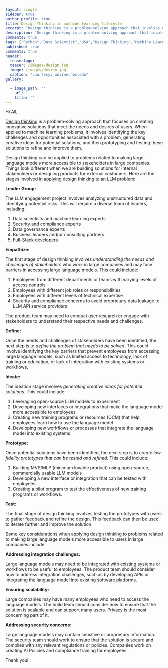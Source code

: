 ```yaml
---
layout: single
sidebar: true
author_profile: true
title: Design Thinking in machine learning lifecycle
excerpt: "Design thinking is a problem-solving approach that involves understanding the needs and desires of users, generating creative ideas, and prototyping and testing potential solutions."
description: "Design thinking is a problem-solving approach that involves understanding the needs and desires of users, generating creative ideas, and prototyping and testing potential solutions."
comments: true
tags: ["Python","Data Scientist","USA","Design Thinking","Machine Learning","ML System Design"]
published: true
comments: true
header:
  teaserlogo:
  teaser: /images/design.jpg
  image: /images/design.jpg
  caption: "courtesy: online.hbs.edu"
gallery:

  - image_path: ''
    url: ''
    title: ''
---
```


Hi All,

[Design thinking](https://www.mckinsey.com/featured-insights/mckinsey-explainers/what-is-design-thinking) is a problem-solving approach that focuses on creating innovative solutions that meet the needs and desires of users. When applied to machine learning problems, it involves identifying the key challenges and opportunities associated with a problem, generating creative ideas for potential solutions, and then prototyping and testing these solutions to refine and improve them.

Design thinking can be applied to problems related to making large language models more accessible to stakeholders in large companies. Things look different when we are building solutions for internal stakeholders or designing products for external customers. Here are the stages involved in applying design thinking to an LLM problem:


**Leader Group:**

The LLM engagement project involves analyzing unstructured data and identifying potential risks. This will require a diverse team of leaders, including:

1. Data scientists and machine learning experts
2. Security and compliance experts
3. Data governance experts
4. Business leaders and/or consulting partners
5. Full-Stack developers

**Empathize:**

The first stage of design thinking involves *understanding the needs and challenges of stakeholders* who work in large companies and may face barriers in accessing large language models. 
This could include:
1. Employees from different departments or teams with varying levels of access controls
2. Employees with different job roles or responsibilities
3. Employees with different levels of technical expertise 
4. Security and compliance concerns to avoid proprietary data leakage to LLM API service providers

The product team may need to conduct user research or engage with stakeholders to understand their respective needs and challenges.

**Define:**

Once the needs and challenges of stakeholders have been identified, the next step is to *define the problem that needs to be solved*. This could involve identifying the key barriers that prevent employees from accessing large language models, such as limited access to technology, lack of training or education, or lack of integration with existing systems or workflows.

**Ideate:**

The ideation stage involves *generating creative ideas for potential solutions*. This could include:
1. Leveraging open-source LLM models to experiment
2. Developing new interfaces or integrations that make the language model more accessible to employees
3. Creating new training programs or resources (OCM) that help employees learn how to use the language model
4. Developing new workflows or processes that integrate the language model into existing systems

**Prototype:**

Once potential solutions have been identified, the next step is to *create low-fidelity prototypes that can be tested and refined*. This could include:
1. Building MVP/MLP (minimum lovable product) using open-source, commercially usable LLM models
2. Developing a new interface or integration that can be tested with employees
3. Creating a pilot program to test the effectiveness of new training programs or workflows.

**Test:**

The final stage of design thinking involves testing the prototypes with users to gather feedback and refine the design. This feedback can then be used to iterate further and improve the solution.

Some key considerations when applying design thinking to problems related to making large language models more accessible to users in large companies include:

**Addressing integration challenges:**

Large language models may need to be integrated with existing systems or workflows to be useful to employees. The product team should consider how to address integration challenges, such as by developing APIs or integrating the language model into existing software platforms.

**Ensuring scalability:**

Large companies may have many employees who need to access the language models. The build team should consider how to ensure that the solution is scalable and can support many users. Privacy is the most concerning part of it.

**Addressing security concerns:**

Large language models may contain sensitive or proprietary information. The security team should work to ensure that the solution is secure and complies with any relevant regulations or policies. Companies work on creating AI Policies and compliance training for employees. 

Thank you!!

